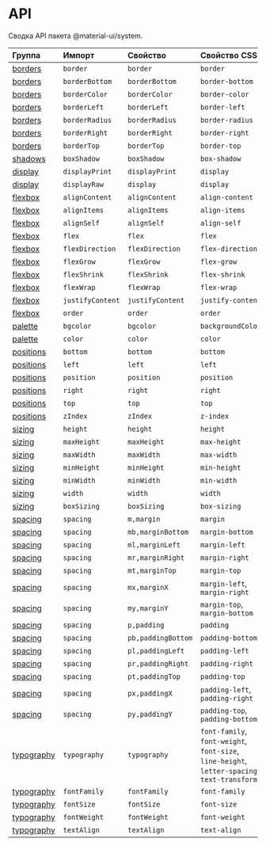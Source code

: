 # API

<p class="description">Сводка API пакета @material-ui/system.</p>

| Группа                            | Импорт           | Свойство           | Свойство CSS                                                                                 | В теме                                                                 |
|:--------------------------------- |:---------------- |:------------------ |:-------------------------------------------------------------------------------------------- |:---------------------------------------------------------------------- |
| [borders](/system/borders/)       | `border`         | `border`           | `border`                                                                                     | `borders`                                                              |
| [borders](/system/borders/)       | `borderBottom`   | `borderBottom`     | `border-bottom`                                                                              | `borders`                                                              |
| [borders](/system/borders/)       | `borderColor`    | `borderColor`      | `border-color`                                                                               | [`palette`](/customization/default-theme/?expand-path=$.palette)       |
| [borders](/system/borders/)       | `borderLeft`     | `borderLeft`       | `border-left`                                                                                | `borders`                                                              |
| [borders](/system/borders/)       | `borderRadius`   | `borderRadius`     | `border-radius`                                                                              | [`shape`](/customization/default-theme/?expand-path=$.shape)           |
| [borders](/system/borders/)       | `borderRight`    | `borderRight`      | `border-right`                                                                               | `borders`                                                              |
| [borders](/system/borders/)       | `borderTop`      | `borderTop`        | `border-top`                                                                                 | `borders`                                                              |
| [shadows](/system/shadows/)       | `boxShadow`      | `boxShadow`        | `box-shadow`                                                                                 | `shadows`                                                              |
| [display](/system/display/)       | `displayPrint`   | `displayPrint`     | `display`                                                                                    | none                                                                   |
| [display](/system/display/)       | `displayRaw`     | `display`          | `display`                                                                                    | none                                                                   |
| [flexbox](/system/flexbox/)       | `alignContent`   | `alignContent`     | `align-content`                                                                              | none                                                                   |
| [flexbox](/system/flexbox/)       | `alignItems`     | `alignItems`       | `align-items`                                                                                | none                                                                   |
| [flexbox](/system/flexbox/)       | `alignSelf`      | `alignSelf`        | `align-self`                                                                                 | none                                                                   |
| [flexbox](/system/flexbox/)       | `flex`           | `flex`             | `flex`                                                                                       | none                                                                   |
| [flexbox](/system/flexbox/)       | `flexDirection`  | `flexDirection`    | `flex-direction`                                                                             | none                                                                   |
| [flexbox](/system/flexbox/)       | `flexGrow`       | `flexGrow`         | `flex-grow`                                                                                  | none                                                                   |
| [flexbox](/system/flexbox/)       | `flexShrink`     | `flexShrink`       | `flex-shrink`                                                                                | none                                                                   |
| [flexbox](/system/flexbox/)       | `flexWrap`       | `flexWrap`         | `flex-wrap`                                                                                  | none                                                                   |
| [flexbox](/system/flexbox/)       | `justifyContent` | `justifyContent`   | `justify-content`                                                                            | none                                                                   |
| [flexbox](/system/flexbox/)       | `order`          | `order`            | `order`                                                                                      | none                                                                   |
| [palette](/system/palette/)       | `bgcolor`        | `bgcolor`          | `backgroundColor`                                                                            | [`palette`](/customization/default-theme/?expand-path=$.palette)       |
| [palette](/system/palette/)       | `color`          | `color`            | `color`                                                                                      | [`palette`](/customization/default-theme/?expand-path=$.palette)       |
| [positions](/system/positions/)   | `bottom`         | `bottom`           | `bottom`                                                                                     | none                                                                   |
| [positions](/system/positions/)   | `left`           | `left`             | `left`                                                                                       | none                                                                   |
| [positions](/system/positions/)   | `position`       | `position`         | `position`                                                                                   | none                                                                   |
| [positions](/system/positions/)   | `right`          | `right`            | `right`                                                                                      | none                                                                   |
| [positions](/system/positions/)   | `top`            | `top`              | `top`                                                                                        | none                                                                   |
| [positions](/system/positions/)   | `zIndex`         | `zIndex`           | `z-index`                                                                                    | [`zIndex`](/customization/default-theme/?expand-path=$.zIndex)         |
| [sizing](/system/sizing/)         | `height`         | `height`           | `height`                                                                                     | none                                                                   |
| [sizing](/system/sizing/)         | `maxHeight`      | `maxHeight`        | `max-height`                                                                                 | none                                                                   |
| [sizing](/system/sizing/)         | `maxWidth`       | `maxWidth`         | `max-width`                                                                                  | none                                                                   |
| [sizing](/system/sizing/)         | `minHeight`      | `minHeight`        | `min-height`                                                                                 | none                                                                   |
| [sizing](/system/sizing/)         | `minWidth`       | `minWidth`         | `min-width`                                                                                  | none                                                                   |
| [sizing](/system/sizing/)         | `width`          | `width`            | `width`                                                                                      | none                                                                   |
| [sizing](/system/sizing/)         | `boxSizing`      | `boxSizing`        | `box-sizing`                                                                                 | none                                                                   |
| [spacing](/system/spacing/)       | `spacing`        | `m,margin`         | `margin`                                                                                     | [`spacing`](/customization/default-theme/?expand-path=$.spacing)       |
| [spacing](/system/spacing/)       | `spacing`        | `mb,marginBottom`  | `margin-bottom`                                                                              | [`spacing`](/customization/default-theme/?expand-path=$.spacing)       |
| [spacing](/system/spacing/)       | `spacing`        | `ml,marginLeft`    | `margin-left`                                                                                | [`spacing`](/customization/default-theme/?expand-path=$.spacing)       |
| [spacing](/system/spacing/)       | `spacing`        | `mr,marginRight`   | `margin-right`                                                                               | [`spacing`](/customization/default-theme/?expand-path=$.spacing)       |
| [spacing](/system/spacing/)       | `spacing`        | `mt,marginTop`     | `margin-top`                                                                                 | [`spacing`](/customization/default-theme/?expand-path=$.spacing)       |
| [spacing](/system/spacing/)       | `spacing`        | `mx,marginX`       | `margin-left`, `margin-right`                                                                | [`spacing`](/customization/default-theme/?expand-path=$.spacing)       |
| [spacing](/system/spacing/)       | `spacing`        | `my,marginY`       | `margin-top`, `margin-bottom`                                                                | [`spacing`](/customization/default-theme/?expand-path=$.spacing)       |
| [spacing](/system/spacing/)       | `spacing`        | `p,padding`        | `padding`                                                                                    | [`spacing`](/customization/default-theme/?expand-path=$.spacing)       |
| [spacing](/system/spacing/)       | `spacing`        | `pb,paddingBottom` | `padding-bottom`                                                                             | [`spacing`](/customization/default-theme/?expand-path=$.spacing)       |
| [spacing](/system/spacing/)       | `spacing`        | `pl,paddingLeft`   | `padding-left`                                                                               | [`spacing`](/customization/default-theme/?expand-path=$.spacing)       |
| [spacing](/system/spacing/)       | `spacing`        | `pr,paddingRight`  | `padding-right`                                                                              | [`spacing`](/customization/default-theme/?expand-path=$.spacing)       |
| [spacing](/system/spacing/)       | `spacing`        | `pt,paddingTop`    | `padding-top`                                                                                | [`spacing`](/customization/default-theme/?expand-path=$.spacing)       |
| [spacing](/system/spacing/)       | `spacing`        | `px,paddingX`      | `padding-left`, `padding-right`                                                              | [`spacing`](/customization/default-theme/?expand-path=$.spacing)       |
| [spacing](/system/spacing/)       | `spacing`        | `py,paddingY`      | `padding-top`, `padding-bottom`                                                              | [`spacing`](/customization/default-theme/?expand-path=$.spacing)       |
| [typography](/system/typography/) | `typography`     | `typography`       | `font-family`, `font-weight`, `font-size`, `line-height`, `letter-spacing`, `text-transform` | [`typography`](/customization/default-theme/?expand-path=$.typography) |
| [typography](/system/typography/) | `fontFamily`     | `fontFamily`       | `font-family`                                                                                | [`typography`](/customization/default-theme/?expand-path=$.typography) |
| [typography](/system/typography/) | `fontSize`       | `fontSize`         | `font-size`                                                                                  | [`typography`](/customization/default-theme/?expand-path=$.typography) |
| [typography](/system/typography/) | `fontWeight`     | `fontWeight`       | `font-weight`                                                                                | [`typography`](/customization/default-theme/?expand-path=$.typography) |
| [typography](/system/typography/) | `textAlign`      | `textAlign`        | `text-align`                                                                                 | none                                                                   |
